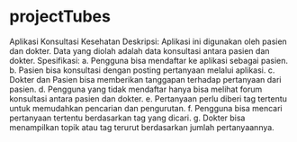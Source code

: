 # projectTubes
Aplikasi Konsultasi Kesehatan
Deskripsi: Aplikasi ini digunakan oleh pasien dan dokter. Data yang diolah adalah data konsultasi antara
pasien dan dokter.
Spesifikasi:
a. Pengguna bisa mendaftar ke aplikasi sebagai pasien.
b. Pasien bisa konsultasi dengan posting pertanyaan melalui aplikasi.
c. Dokter dan Pasien bisa memberikan tanggapan terhadap pertanyaan dari pasien.
d. Pengguna yang tidak mendaftar hanya bisa melihat forum konsultasi antara pasien dan dokter.
e. Pertanyaan perlu diberi tag tertentu untuk memudahkan pencarian dan pengurutan.
f. Pengguna bisa mencari pertanyaan tertentu berdasarkan tag yang dicari.
g. Dokter bisa menampilkan topik atau tag terurut berdasarkan jumlah pertanyaannya.
